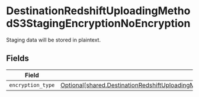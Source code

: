 # DestinationRedshiftUploadingMethodS3StagingEncryptionNoEncryption

Staging data will be stored in plaintext.


## Fields

| Field                                                                                                                                                                                                          | Type                                                                                                                                                                                                           | Required                                                                                                                                                                                                       | Description                                                                                                                                                                                                    |
| -------------------------------------------------------------------------------------------------------------------------------------------------------------------------------------------------------------- | -------------------------------------------------------------------------------------------------------------------------------------------------------------------------------------------------------------- | -------------------------------------------------------------------------------------------------------------------------------------------------------------------------------------------------------------- | -------------------------------------------------------------------------------------------------------------------------------------------------------------------------------------------------------------- |
| `encryption_type`                                                                                                                                                                                              | [Optional[shared.DestinationRedshiftUploadingMethodS3StagingEncryptionNoEncryptionEncryptionType]](undefined/models/shared/destinationredshiftuploadingmethods3stagingencryptionnoencryptionencryptiontype.md) | :heavy_minus_sign:                                                                                                                                                                                             | N/A                                                                                                                                                                                                            |